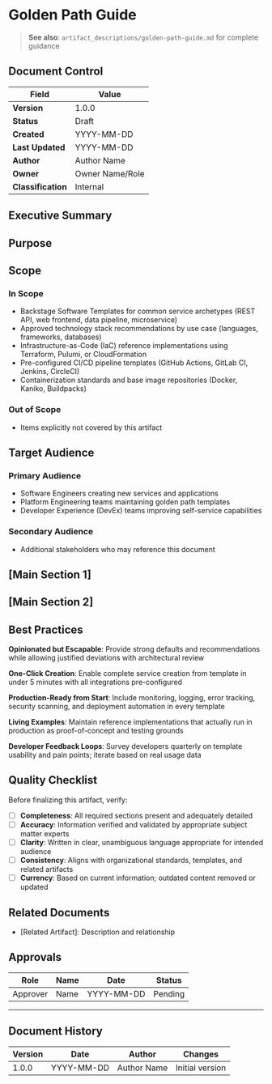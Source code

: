 # Golden Path Guide

> **See also**: `artifact_descriptions/golden-path-guide.md` for complete guidance

## Document Control

| Field | Value |
|-------|-------|
| **Version** | 1.0.0 |
| **Status** | Draft |
| **Created** | YYYY-MM-DD |
| **Last Updated** | YYYY-MM-DD |
| **Author** | Author Name |
| **Owner** | Owner Name/Role |
| **Classification** | Internal |

## Executive Summary

<!-- Provide a 2-3 paragraph overview for executive audience -->
<!-- What is this document about and why does it matter? -->

## Purpose

<!-- This artifact serves as the definitive reference for approved technology patterns, self-service platform capabilities, and blessed implementation paths that development teams should follow. It elimina... -->

## Scope

### In Scope

- Backstage Software Templates for common service archetypes (REST API, web frontend, data pipeline, microservice)
- Approved technology stack recommendations by use case (languages, frameworks, databases)
- Infrastructure-as-Code (IaC) reference implementations using Terraform, Pulumi, or CloudFormation
- Pre-configured CI/CD pipeline templates (GitHub Actions, GitLab CI, Jenkins, CircleCI)
- Containerization standards and base image repositories (Docker, Kaniko, Buildpacks)

### Out of Scope

- Items explicitly not covered by this artifact

## Target Audience

### Primary Audience

- Software Engineers creating new services and applications
- Platform Engineering teams maintaining golden path templates
- Developer Experience (DevEx) teams improving self-service capabilities

### Secondary Audience

- Additional stakeholders who may reference this document

## [Main Section 1]

<!-- Complete this section with artifact-specific content -->
<!-- Refer to the artifact description for required structure -->

## [Main Section 2]

<!-- Add additional sections as needed -->

## Best Practices

**Opinionated but Escapable**: Provide strong defaults and recommendations while allowing justified deviations with architectural review

**One-Click Creation**: Enable complete service creation from template in under 5 minutes with all integrations pre-configured

**Production-Ready from Start**: Include monitoring, logging, error tracking, security scanning, and deployment automation in every template

**Living Examples**: Maintain reference implementations that actually run in production as proof-of-concept and testing grounds

**Developer Feedback Loops**: Survey developers quarterly on template usability and pain points; iterate based on real usage data

## Quality Checklist

Before finalizing this artifact, verify:

- [ ] **Completeness**: All required sections present and adequately detailed
- [ ] **Accuracy**: Information verified and validated by appropriate subject matter experts
- [ ] **Clarity**: Written in clear, unambiguous language appropriate for intended audience
- [ ] **Consistency**: Aligns with organizational standards, templates, and related artifacts
- [ ] **Currency**: Based on current information; outdated content removed or updated

## Related Documents

- [Related Artifact]: Description and relationship

## Approvals

| Role | Name | Date | Status |
|------|------|------|--------|
| Approver | Name | YYYY-MM-DD | Pending |

---

## Document History

| Version | Date | Author | Changes |
|---------|------|--------|---------|
| 1.0.0 | YYYY-MM-DD | Author Name | Initial version |
